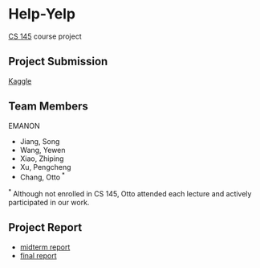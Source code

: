 # Help-Yelp
[CS 145](http://web.cs.ucla.edu/~yzsun/classes/2018Fall_CS145/schedule.html) course project

## Project Submission

[Kaggle](https://www.kaggle.com/c/yelpratingprediction/team)

## Team Members

EMANON
* Jiang, Song
* Wang, Yewen
* Xiao, Zhiping
* Xu, Pengcheng
* Chang, Otto<sup> * </sup>

<sup> * </sup> Although not enrolled in CS 145, Otto attended each lecture and actively participated in our work.

## Project Report

* [midterm report](./files/yelp_midterm_report.pdf)
* [final report](./files/CS145_final_report.pdf)
